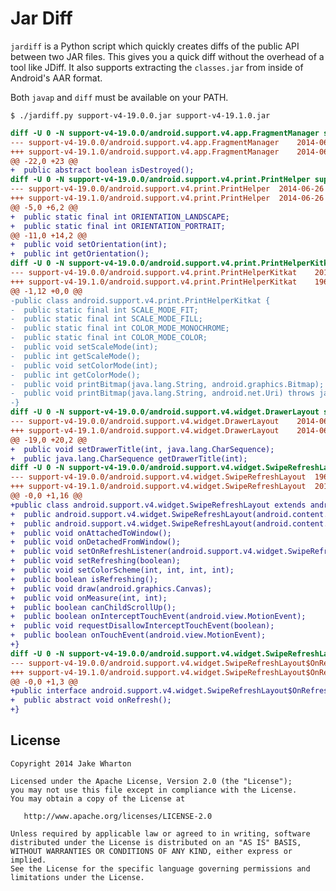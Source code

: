 # Jar Diff

`jardiff` is a Python script which quickly creates diffs of the public API
between two JAR files. This gives you a quick diff without the overhead of a
tool like JDiff. It also supports extracting the `classes.jar` from inside of
Android's AAR format.

Both `javap` and `diff` must be available on your PATH.

```
$ ./jardiff.py support-v4-19.0.0.jar support-v4-19.1.0.jar
```
```diff
diff -U 0 -N support-v4-19.0.0/android.support.v4.app.FragmentManager support-v4-19.1.0/android.support.v4.app.FragmentManager
--- support-v4-19.0.0/android.support.v4.app.FragmentManager	2014-06-26 19:59:59.000000000 -0700
+++ support-v4-19.1.0/android.support.v4.app.FragmentManager	2014-06-26 19:59:59.000000000 -0700
@@ -22,0 +23 @@
+  public abstract boolean isDestroyed();
diff -U 0 -N support-v4-19.0.0/android.support.v4.print.PrintHelper support-v4-19.1.0/android.support.v4.print.PrintHelper
--- support-v4-19.0.0/android.support.v4.print.PrintHelper	2014-06-26 19:59:59.000000000 -0700
+++ support-v4-19.1.0/android.support.v4.print.PrintHelper	2014-06-26 19:59:59.000000000 -0700
@@ -5,0 +6,2 @@
+  public static final int ORIENTATION_LANDSCAPE;
+  public static final int ORIENTATION_PORTRAIT;
@@ -11,0 +14,2 @@
+  public void setOrientation(int);
+  public int getOrientation();
diff -U 0 -N support-v4-19.0.0/android.support.v4.print.PrintHelperKitkat support-v4-19.1.0/android.support.v4.print.PrintHelperKitkat
--- support-v4-19.0.0/android.support.v4.print.PrintHelperKitkat	2014-06-26 19:59:59.000000000 -0700
+++ support-v4-19.1.0/android.support.v4.print.PrintHelperKitkat	1969-12-31 16:00:00.000000000 -0800
@@ -1,12 +0,0 @@
-public class android.support.v4.print.PrintHelperKitkat {
-  public static final int SCALE_MODE_FIT;
-  public static final int SCALE_MODE_FILL;
-  public static final int COLOR_MODE_MONOCHROME;
-  public static final int COLOR_MODE_COLOR;
-  public void setScaleMode(int);
-  public int getScaleMode();
-  public void setColorMode(int);
-  public int getColorMode();
-  public void printBitmap(java.lang.String, android.graphics.Bitmap);
-  public void printBitmap(java.lang.String, android.net.Uri) throws java.io.FileNotFoundException;
-}
diff -U 0 -N support-v4-19.0.0/android.support.v4.widget.DrawerLayout support-v4-19.1.0/android.support.v4.widget.DrawerLayout
--- support-v4-19.0.0/android.support.v4.widget.DrawerLayout	2014-06-26 19:59:59.000000000 -0700
+++ support-v4-19.1.0/android.support.v4.widget.DrawerLayout	2014-06-26 19:59:59.000000000 -0700
@@ -19,0 +20,2 @@
+  public void setDrawerTitle(int, java.lang.CharSequence);
+  public java.lang.CharSequence getDrawerTitle(int);
diff -U 0 -N support-v4-19.0.0/android.support.v4.widget.SwipeRefreshLayout support-v4-19.1.0/android.support.v4.widget.SwipeRefreshLayout
--- support-v4-19.0.0/android.support.v4.widget.SwipeRefreshLayout	1969-12-31 16:00:00.000000000 -0800
+++ support-v4-19.1.0/android.support.v4.widget.SwipeRefreshLayout	2014-06-26 19:59:59.000000000 -0700
@@ -0,0 +1,16 @@
+public class android.support.v4.widget.SwipeRefreshLayout extends android.view.ViewGroup {
+  public android.support.v4.widget.SwipeRefreshLayout(android.content.Context);
+  public android.support.v4.widget.SwipeRefreshLayout(android.content.Context, android.util.AttributeSet);
+  public void onAttachedToWindow();
+  public void onDetachedFromWindow();
+  public void setOnRefreshListener(android.support.v4.widget.SwipeRefreshLayout$OnRefreshListener);
+  public void setRefreshing(boolean);
+  public void setColorScheme(int, int, int, int);
+  public boolean isRefreshing();
+  public void draw(android.graphics.Canvas);
+  public void onMeasure(int, int);
+  public boolean canChildScrollUp();
+  public boolean onInterceptTouchEvent(android.view.MotionEvent);
+  public void requestDisallowInterceptTouchEvent(boolean);
+  public boolean onTouchEvent(android.view.MotionEvent);
+}
diff -U 0 -N support-v4-19.0.0/android.support.v4.widget.SwipeRefreshLayout$OnRefreshListener support-v4-19.1.0/android.support.v4.widget.SwipeRefreshLayout$OnRefreshListener
--- support-v4-19.0.0/android.support.v4.widget.SwipeRefreshLayout$OnRefreshListener	1969-12-31 16:00:00.000000000 -0800
+++ support-v4-19.1.0/android.support.v4.widget.SwipeRefreshLayout$OnRefreshListener	2014-06-26 19:59:59.000000000 -0700
@@ -0,0 +1,3 @@
+public interface android.support.v4.widget.SwipeRefreshLayout$OnRefreshListener {
+  public abstract void onRefresh();
+}
```


License
-------

    Copyright 2014 Jake Wharton

    Licensed under the Apache License, Version 2.0 (the "License");
    you may not use this file except in compliance with the License.
    You may obtain a copy of the License at

       http://www.apache.org/licenses/LICENSE-2.0

    Unless required by applicable law or agreed to in writing, software
    distributed under the License is distributed on an "AS IS" BASIS,
    WITHOUT WARRANTIES OR CONDITIONS OF ANY KIND, either express or implied.
    See the License for the specific language governing permissions and
    limitations under the License.
